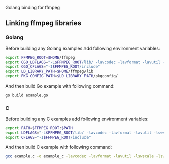 Golang binding for ffmpeg

## Linking ffmpeg libraries

### Golang

Before building any Golang examples add following environment variables:

```bash
export FFMPEG_ROOT=$HOME/ffmpeg
export CGO_LDFLAGS="-L$FFMPEG_ROOT/lib/ -lavcodec -lavformat -lavutil -lswscale -lswresample -lavdevice -lavfilter"
export CGO_CFLAGS="-I$FFMPEG_ROOT/include"
export LD_LIBRARY_PATH=$HOME/ffmpeg/lib
export PKG_CONFIG_PATH=$LD_LIBRARY_PATH/pkgconfig/
```

And then build Go example with following command:
```bash
go build example.go
```

### C

Before building any C examples add following environment variables:
```bash
export PATH=$FFMPEG_ROOT:$PATH
export LDFLAGS="-L$FFMPEG_ROOT/lib/ -lavcodec -lavformat -lavutil -lswscale -lswresample -lavdevice -lavfilter"
export CFLAGS="-I$FFMPEG_ROOT/include"
```

And then build C example with following command:
```bash
gcc example.c -o example_c -lavcodec -lavformat -lavutil -lswscale -lswresample -lavdevice -lavfilter
```
